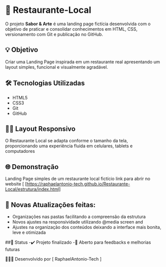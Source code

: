 # 🍜 Restaurante-Local

O projeto **Sabor & Arte**  é uma landing page fictícia desenvolvida com o objetivo de praticar e consolidar conhecimentos em HTML, CSS, versionamento com Git e publicação no GitHub.

## 💡 Objetivo

Criar uma Landing Page inspirada em um restaurante real apresentando um layout simples, funcional e visualmente agradável.

## 🛠️ Tecnologias Utilizadas

- HTML5
- CSS3
- Git
- GitHub

## 🤳🏽 Layout Responsivo

O Restaurante Local se adapta conforme o tamanho da tela, proporcionando uma experiência fluida em celulares, tablets e computadores

## 🌐 Demonstração

Landing Page simples de um restaurante local fictício
link para abrir no website [ [https://raphaelantonio-tech.github.io/Restaurante-Local/estrutura/index.html]

## 📌 Novas Atualizações feitas:

- Organizações nas pastas facilitando a compreensão da estrutura
- Novos ajustes na responsividade utilizando @media screen and
- Ajustes na organização dos conteúdos deixando a interface mais bonita, leve e otimizada

##📌 Status
-✔️ Projeto finalizado 
-📁 Aberto para feedbacks e melhorias futuras

👨🏽‍💻 Desenvolvido por [ RaphaelAntonio-Tech ]
